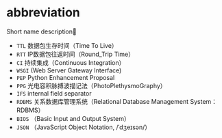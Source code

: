 # abbreviation

Short name description:kiss:

- `TTL` 数据包生存时间（Time To Live）
- `RTT` IP数据包往返时间（Round_Trip Time）
- `CI` 持续集成（Continuous Integration）
- `WSGI` (Web Server Gateway Interface)
- `PEP` Python Enhancement Proposal
- `PPG` 光电容积脉搏波描记法（PhotoPlethysmoGraphy）
- `IFS` internal field separator
- `RDBMS` 关系数据库管理系统（Relational Database Management System：RDBMS）
- `BIOS` （Basic Input and Output System）
- `JSON` （JavaScript Object Notation, /ˈdʒeɪsən/）
